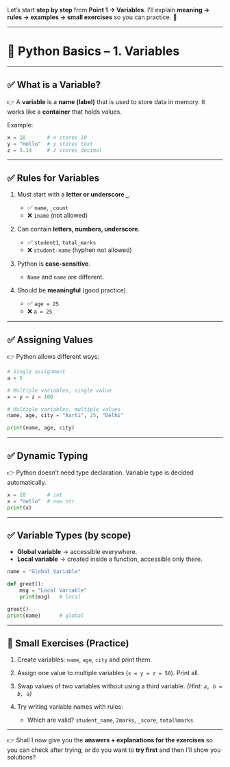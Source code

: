 Let’s start **step by step** from **Point 1 → Variables**.
I’ll explain **meaning → rules → examples → small exercises** so you can practice. 🚀

---

# 🐍 Python Basics – **1. Variables**

---

## ✅ What is a Variable?

👉 A **variable** is a **name (label)** that is used to store data in memory.
It works like a **container** that holds values.

Example:

```python
x = 10       # x stores 10
y = "Hello"  # y stores text
z = 3.14     # z stores decimal
```

---

## ✅ Rules for Variables

1. Must start with a **letter or underscore `_`**.

   * ✅ `name`, `_count`
   * ❌ `1name` (not allowed)

2. Can contain **letters, numbers, underscore**.

   * ✅ `student1`, `total_marks`
   * ❌ `student-name` (hyphen not allowed)

3. Python is **case-sensitive**.

   * `Name` and `name` are different.

4. Should be **meaningful** (good practice).

   * ✅ `age = 25`
   * ❌ `a = 25`

---

## ✅ Assigning Values

👉 Python allows different ways:

```python
# Single assignment
a = 5

# Multiple variables, single value
x = y = z = 100

# Multiple variables, multiple values
name, age, city = "Aarti", 25, "Delhi"

print(name, age, city)
```

---

## ✅ Dynamic Typing

👉 Python doesn’t need type declaration.
Variable type is decided automatically.

```python
x = 10       # int
x = "Hello"  # now str
print(x)
```

---

## ✅ Variable Types (by scope)

* **Global variable** → accessible everywhere.
* **Local variable** → created inside a function, accessible only there.

```python
name = "Global Variable"

def greet():
    msg = "Local Variable"
    print(msg)   # local

greet()
print(name)      # global
```

---

## 📝 Small Exercises (Practice)

1. Create variables: `name`, `age`, `city` and print them.
2. Assign one value to multiple variables (`x = y = z = 50`). Print all.
3. Swap values of two variables without using a third variable.
   *(Hint: `a, b = b, a`)*
4. Try writing variable names with rules:

   * Which are valid? `student_name`, `2marks`, `_score`, `total%marks`

---

👉 Shall I now give you the **answers + explanations for the exercises** so you can check after trying,
or do you want to **try first** and then I’ll show you solutions?
